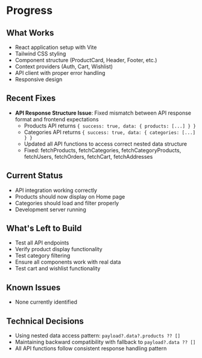 # Progress

## What Works
- React application setup with Vite
- Tailwind CSS styling
- Component structure (ProductCard, Header, Footer, etc.)
- Context providers (Auth, Cart, Wishlist)
- API client with proper error handling
- Responsive design

## Recent Fixes
- **API Response Structure Issue**: Fixed mismatch between API response format and frontend expectations
  - Products API returns `{ success: true, data: { products: [...] } }`
  - Categories API returns `{ success: true, data: { categories: [...] } }`
  - Updated all API functions to access correct nested data structure
  - Fixed: fetchProducts, fetchCategories, fetchCategoryProducts, fetchUsers, fetchOrders, fetchCart, fetchAddresses

## Current Status
- API integration working correctly
- Products should now display on Home page
- Categories should load and filter properly
- Development server running

## What's Left to Build
- Test all API endpoints
- Verify product display functionality
- Test category filtering
- Ensure all components work with real data
- Test cart and wishlist functionality

## Known Issues
- None currently identified

## Technical Decisions
- Using nested data access pattern: `payload?.data?.products ?? []`
- Maintaining backward compatibility with fallback to `payload?.data ?? []`
- All API functions follow consistent response handling pattern
